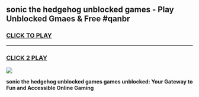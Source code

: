 
## sonic the hedgehog unblocked games - Play Unblocked Gmaes & Free #qanbr
<h3>
<a href="https://premium.freeplayer.one?title=sonic_the_hedgehog_unblocked_games&ref=03M">CLICK TO PLAY</a></h3>
<hr>

<h3>
<a href="https://premium.freeplayer.one?title=sonic_the_hedgehog_unblocked_games&ref=03M">CLICK 2 PLAY</a>
  
</h3>

<a href="https://premium.freeplayer.one?title=sonic_the_hedgehog_unblocked_games&ref=03M"><img src="https://clearcache.store/games.png"></a>


**sonic the hedgehog unblocked games games unblocked: Your Gateway to Fun and Accessible Online Gaming**
